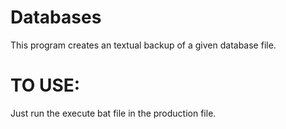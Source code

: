 # Databases

This program creates an textual backup of a given database file. 

# TO USE: 
  
  Just run the execute bat file in the production file. 
